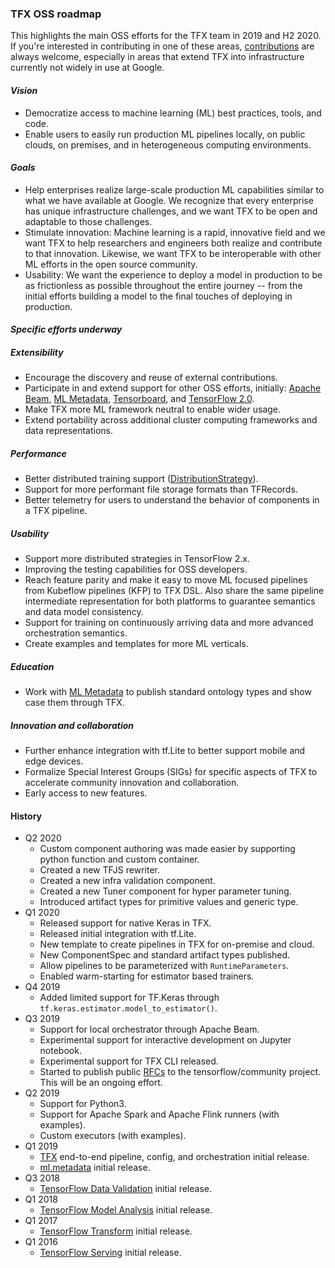 ### TFX OSS roadmap
This highlights the main OSS efforts for the TFX team in 2019 and H2 2020. If
you're interested in contributing in one of these areas,
[contributions](https://github.com/tensorflow/tfx/blob/master/CONTRIBUTING.md)
are always welcome, especially in areas that extend TFX into infrastructure
currently not widely in use at Google.

#### _Vision_
*   Democratize access to machine learning (ML) best practices, tools, and code.
*   Enable users to easily run production ML pipelines locally, on public
    clouds, on premises, and in heterogeneous computing environments.

#### _Goals_
*   Help enterprises realize large-scale production ML capabilities similar to
what we have available at Google.  We recognize that every enterprise has unique
infrastructure challenges, and we want TFX to be open and adaptable to those
challenges.
*   Stimulate innovation: Machine learning is a rapid, innovative field and we
want TFX to help researchers and engineers both realize and contribute to that
innovation.  Likewise, we want TFX to be interoperable with other ML efforts in
the open source community.
*   Usability: We want the experience to deploy a model in production to be as
frictionless as possible throughout the entire journey -- from the initial
efforts building a model to the final touches of deploying in production.

#### _Specific efforts underway_

##### Extensibility
*   Encourage the discovery and reuse of external contributions.
*   Participate in and extend support for other OSS efforts, initially:
[Apache Beam](https://beam.apache.org/),
[ML Metadata](https://www.tensorflow.org/tfx/guide/mlmd),
[Tensorboard](https://www.tensorflow.org/guide/summaries_and_tensorboard), and
[TensorFlow 2.0](https://www.tensorflow.org/versions/r2.0/api_docs/).
*   Make TFX more ML framework neutral to enable wider usage.
*   Extend portability across additional cluster computing frameworks and data
representations.

##### Performance
*   Better distributed training support
([DistributionStrategy](https://www.tensorflow.org/guide/distribute_strategy)).
*   Support for more performant file storage formats than TFRecords.
*   Better telemetry for users to understand the behavior of components in a
TFX pipeline.

##### Usability
*   Support more distributed strategies in TensorFlow 2.x.
*   Improving the testing capabilities for OSS developers.
*   Reach feature parity and make it easy to move ML focused pipelines from
    Kubeflow pipelines (KFP) to TFX DSL. Also share the same pipeline
    intermediate representation for both platforms to guarantee semantics and
    data model consistency.
*   Support for training on continuously arriving data and more advanced
    orchestration semantics.
*   Create examples and templates for more ML verticals.

##### Education
*   Work with [ML Metadata](https://www.tensorflow.org/tfx/guide/mlmd) to
    publish standard ontology types and show case them through TFX.

##### Innovation and collaboration
*   Further enhance integration with tf.Lite to better support mobile and edge
devices.
*   Formalize Special Interest Groups (SIGs) for specific aspects of TFX to
accelerate community innovation and collaboration.
*   Early access to new features.

#### History
*   Q2 2020
    *   Custom component authoring was made easier by supporting python function
        and custom container.
    *   Created a new TFJS rewriter.
    *   Created a new infra validation component.
    *   Created a new Tuner component for hyper parameter tuning.
    *   Introduced artifact types for primitive values and generic type.
*   Q1 2020
    *   Released support for native Keras in TFX.
    *   Released initial integration with tf.Lite.
    *   New template to create pipelines in TFX for on-premise and cloud.
    *   New ComponentSpec and standard artifact types published.
    *   Allow pipelines to be parameterized with `RuntimeParameters`.
    *   Enabled warm-starting for estimator based trainers.
*   Q4 2019
    *   Added limited support for TF.Keras through
        `tf.keras.estimator.model_to_estimator()`.
*   Q3 2019
    *   Support for local orchestrator through Apache Beam.
    *   Experimental support for interactive development on Jupyter notebook.
    *   Experimental support for TFX CLI released.
    *   Started to publish public [RFCs](
        https://github.com/tensorflow/community/tree/master/rfcs)
        to the tensorflow/community project. This will be an ongoing effort.
*   Q2 2019
    *   Support for Python3.
    *   Support for Apache Spark and Apache Flink runners (with examples).
    *   Custom executors (with examples).
*   Q1 2019
    *   [TFX](https://www.tensorflow.org/tfx/guide) end-to-end pipeline,
config, and orchestration initial release.
    *   [ml.metadata](https://www.tensorflow.org/tfx/guide/mlmd) initial
release.
*   Q3 2018
    *   [TensorFlow Data Validation](https://www.tensorflow.org/tfx/guide/tfdv)
initial release.
*   Q1 2018
    *   [TensorFlow Model Analysis](https://www.tensorflow.org/tfx/guide/tfma)
initial release.
*   Q1 2017
    *   [TensorFlow Transform](https://www.tensorflow.org/tfx/guide/tft)
initial release.
*   Q1 2016
    *   [TensorFlow Serving](https://www.tensorflow.org/tfx/guide/serving)
initial release.

